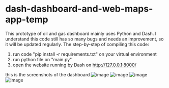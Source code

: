 # dash-dashboard-and-web-maps-app-temp

This prototype of oil and gas dashboard mainly uses Python and Dash. I understand this code still has so many bugs and needs an improvement, so it will be updated regularly.
The step-by-step of compiling this code:
1. run code "pip install -r requirements.txt" on your virtual environment
2. run python file on "main.py"
3. open the website running by Dash on http://127.0.0.1:8000/


this is the screenshots of the dashboard
![image](https://github.com/naufalmaa/dash-dashboard-and-web-maps-app-temp/assets/112636018/d3a56564-2337-47ac-9672-8dced89ffaed)
![image](https://github.com/naufalmaa/dash-dashboard-and-web-maps-app-temp/assets/112636018/5d960861-6baa-4477-8c58-0dec8db4c998)
![image](https://github.com/naufalmaa/dash-dashboard-and-web-maps-app-temp/assets/112636018/cf78b7a5-a246-418e-8e2d-7b7a4cbd7897)
![image](https://github.com/naufalmaa/dash-dashboard-and-web-maps-app-temp/assets/112636018/b58db49a-44f0-4336-b3bb-296ca89740eb)



